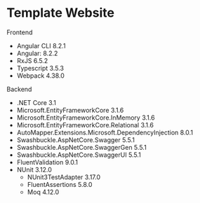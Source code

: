 # Template Website

Frontend
 * Angular CLI 8.2.1
 * Angular: 8.2.2
 * RxJS 6.5.2
 * Typescript 3.5.3
 * Webpack 4.38.0
 
Backend
  * .NET Core 3.1
  * Microsoft.EntityFrameworkCore 3.1.6
  * Microsoft.EntityFrameworkCore.InMemory 3.1.6
  * Microsoft.EntityFrameworkCore.Relational 3.1.6
  * AutoMapper.Extensions.Microsoft.DependencyInjection 8.0.1
  * Swashbuckle.AspNetCore.Swagger 5.5.1
  * Swashbuckle.AspNetCore.SwaggerGen 5.5.1
  * Swashbuckle.AspNetCore.SwaggerUI 5.5.1
  * FluentValidation 9.0.1
  * NUnit 3.12.0
    * NUnit3TestAdapter 3.17.0
    * FluentAssertions 5.8.0
    * Moq 4.12.0
  
